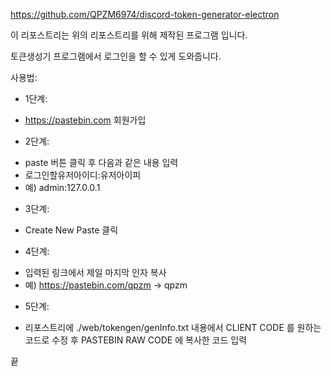 https://github.com/QPZM6974/discord-token-generator-electron

이 리포스트리는 위의 리포스트리를 위해 제작된 프로그램 입니다.

토큰생성기 프로그램에서 로그인을 할 수 있게 도와줍니다.


사용법:

+ 1단계:
- https://pastebin.com 회원가입
+ 2단계:
- paste 버튼 클릭 후 다음과 같은 내용 입력
- 로그인할유저아이디:유저아이피
- 예) admin:127.0.0.1
+ 3단계:
- Create New Paste 클릭
+ 4단계:
- 입력된 링크에서 제일 마지막 인자 복사
- 예) https://pastebin.com/qpzm -> qpzm
+ 5단계:
- 리포스트리에 ./web/tokengen/genInfo.txt 내용에서 CLIENT CODE 를 원하는 코드로 수정 후 PASTEBIN RAW CODE 에 복사한 코드 입력

끝